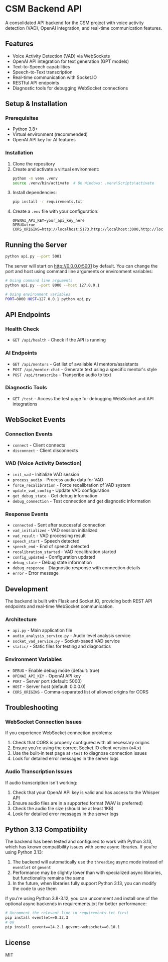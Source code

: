 # CSM Backend API

A consolidated API backend for the CSM project with voice activity detection (VAD), OpenAI integration, and real-time communication features.

## Features

- Voice Activity Detection (VAD) via WebSockets
- OpenAI API integration for text generation (GPT models)
- Text-to-Speech capabilities
- Speech-to-Text transcription
- Real-time communication with Socket.IO
- RESTful API endpoints
- Diagnostic tools for debugging WebSocket connections

## Setup & Installation

### Prerequisites

- Python 3.8+
- Virtual environment (recommended)
- OpenAI API key for AI features

### Installation

1. Clone the repository
2. Create and activate a virtual environment:
   ```bash
   python -m venv .venv
   source .venv/bin/activate  # On Windows: .venv\Scripts\activate
   ```
3. Install dependencies:
   ```bash
   pip install -r requirements.txt
   ```
4. Create a `.env` file with your configuration:
   ```
   OPENAI_API_KEY=your_api_key_here
   DEBUG=true
   CORS_ORIGINS=http://localhost:5173,http://localhost:3000,http://localhost:5001
   ```

## Running the Server

```bash
python api.py --port 5001
```

The server will start on http://0.0.0.0:5001 by default. You can change the port and host using command line arguments or environment variables:

```bash
# Using command line arguments
python api.py --port 8000 --host 127.0.0.1

# Using environment variables
PORT=8000 HOST=127.0.0.1 python api.py
```

## API Endpoints

### Health Check

- `GET /api/health` - Check if the API is running

### AI Endpoints

- `GET /api/mentors` - Get list of available AI mentors/assistants
- `POST /api/mentor-chat` - Generate text using a specific mentor's style
- `POST /api/transcribe` - Transcribe audio to text

### Diagnostic Tools

- `GET /test` - Access the test page for debugging WebSocket and API integrations

## WebSocket Events

### Connection Events

- `connect` - Client connects
- `disconnect` - Client disconnects

### VAD (Voice Activity Detection)

- `init_vad` - Initialize VAD session
- `process_audio` - Process audio data for VAD
- `force_recalibration` - Force recalibration of VAD system
- `update_vad_config` - Update VAD configuration
- `get_debug_state` - Get debug information
- `debug_connection` - Test connection and get diagnostic information

### Response Events

- `connected` - Sent after successful connection
- `vad_initialized` - VAD session initialized
- `vad_result` - VAD processing result
- `speech_start` - Speech detected
- `speech_end` - End of speech detected
- `recalibration_started` - VAD recalibration started
- `config_updated` - Configuration updated
- `debug_state` - Debug state information
- `debug_response` - Diagnostic response with connection details
- `error` - Error message

## Development

The backend is built with Flask and Socket.IO, providing both REST API endpoints and real-time WebSocket communication.

### Architecture

- `api.py` - Main application file
- `audio_analysis_service.py` - Audio level analysis service
- `socket_vad_service.py` - Socket-based VAD service
- `static/` - Static files for testing and diagnostics

### Environment Variables

- `DEBUG` - Enable debug mode (default: true)
- `OPENAI_API_KEY` - OpenAI API key
- `PORT` - Server port (default: 5000)
- `HOST` - Server host (default: 0.0.0.0)
- `CORS_ORIGINS` - Comma-separated list of allowed origins for CORS

## Troubleshooting

### WebSocket Connection Issues

If you experience WebSocket connection problems:

1. Check that CORS is properly configured with all necessary origins
2. Ensure you're using the correct Socket.IO client version (v4.x)
3. Use the built-in test page at `/test` to diagnose connection issues
4. Look for detailed error messages in the server logs

### Audio Transcription Issues

If audio transcription isn't working:

1. Check that your OpenAI API key is valid and has access to the Whisper API
2. Ensure audio files are in a supported format (WAV is preferred)
3. Check the audio file size (should be at least 1KB)
4. Look for detailed error messages in the server logs

## Python 3.13 Compatibility

The backend has been tested and configured to work with Python 3.13, which has known compatibility issues with some async libraries. If you're using Python 3.13:

1. The backend will automatically use the `threading` async mode instead of `eventlet` or `gevent`
2. Performance may be slightly lower than with specialized async libraries, but functionality remains the same
3. In the future, when libraries fully support Python 3.13, you can modify the code to use them

If you're using Python 3.8-3.12, you can uncomment and install one of the optional async backends in requirements.txt for better performance:

```bash
# Uncomment the relevant line in requirements.txt first
pip install eventlet==0.33.3
# OR
pip install gevent==24.2.1 gevent-websocket==0.10.1
```

## License

MIT 